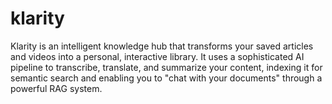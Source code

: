 # klarity
Klarity is an intelligent knowledge hub that transforms your saved articles and videos into a personal, interactive library. It uses a sophisticated AI pipeline to transcribe, translate, and summarize your content, indexing it for semantic search and enabling you to "chat with your documents" through a powerful RAG system.
